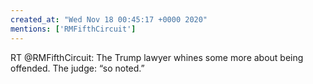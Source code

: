 ```yaml
---
created_at: "Wed Nov 18 00:45:17 +0000 2020"
mentions: ['RMFifthCircuit']
---
```


RT @RMFifthCircuit: The Trump lawyer whines some more about being offended. The judge: “so noted.”